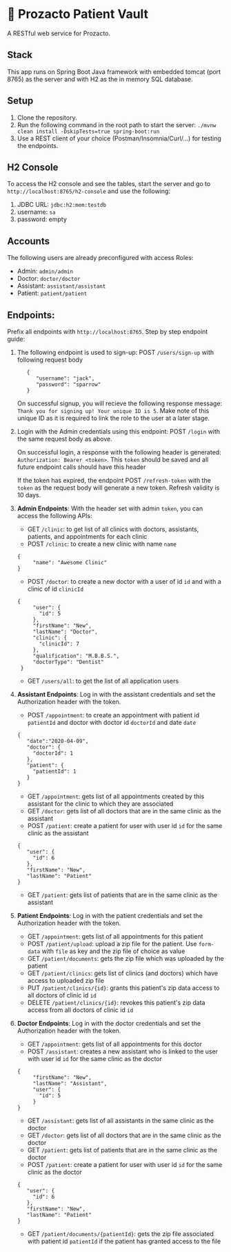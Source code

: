 
# :hospital: Prozacto Patient Vault
A RESTful web service for Prozacto.

## Stack
This app runs on Spring Boot Java framework with embedded tomcat (port 8765) as the server and with H2 as the in memory SQL database.

## Setup
1. Clone the repository.
2. Run the following command in the root path to start the server:
   ```./mvnw clean install -DskipTests=true spring-boot:run```
3. Use a REST client of your choice (Postman/Insomnia/Curl/...) for testing the endpoints.
   
## H2 Console
To access the H2 console and see the tables, start the server and go to ```http://localhost:8765/h2-console``` and use the following:
1. JDBC URL: ```jdbc:h2:mem:testdb```
2. username: ```sa```
3. password: empty

## Accounts
The following users are already preconfigured with access Roles:
  * Admin:  ```admin/admin```
  * Doctor: ```doctor/doctor```
  * Assistant: ```assistant/assistant```
  * Patient: ```patient/patient```

## Endpoints:
Prefix all endpoints with ```http://localhost:8765```. Step by step endpoint guide:
1. The following endpoint is used to sign-up: POST ```/users/sign-up``` with following request body
   ```
      {
         "username": "jack",
         "password": "sparrow"
      }
   ```
   On successful signup, you will recieve the following response message:
   ```Thank you for signing up! Your unique ID is 5```.
   Make note of this unique ID as it is required to link the role to the user at a later stage.
   
2. Login with the Admin credentials using this endpoint: POST ```/login``` with the same request body as above.

    On successful login, a response with the following header is generated:
```Authorization: Bearer <token>```. This ```token``` should be saved and all future endpoint calls should have this header
    
    If the token has expired, the endpoint POST ```/refresh-token``` with the ```token``` as the request body will generate a new token. Refresh validity is 10 days.
    
3. **Admin Endpoints**: With the header set with admin ```token```, you can access the following APIs:
   * GET ```/clinic```: to get list of all clinics with doctors, assistants, patients, and appointments for each clinic
   * POST ```/clinic```:  to create a new clinic with name ```name```
   ```
   {
        "name": "Awesome Clinic"
   }
   ```
   * POST ```/doctor```: to create a new doctor with a user of id ```id``` and with a clinic of id ```clinicId```
   ```
   {
        "user": {
          "id": 5
        },
        "firstName": "New",
        "lastName": "Doctor",
        "clinic": {
          "clinicId": 7
        },
        "qualification": "M.B.B.S.",
        "doctorType": "Dentist"
    }
   ```
   * GET ```/users/all```: to get the list of all application users
   
4. **Assistant Endpoints**: Log in with the assistant credentials and set the Authorization header with the token.
   * POST ```/appointment```: to create an appointment with patient id ```patientId``` and doctor with doctor id ```doctorId``` and date ```date```
   ```
   {
      "date":"2020-04-09",
      "doctor": {
        "doctorId": 1
      },
      "patient": {
        "patientId": 1
      }
   }
   ```
   * GET ```/appointment```: gets list of all appointments created by this assistant for the clinic to which they are associated
   * GET ```/doctor```: gets list of all doctors that are in the same clinic as the assistant
   * POST ```/patient```: create a patient for user with user id ```id``` for the same clinic as the assistant
   ```
   {
      "user": {
        "id": 6
      },
      "firstName": "New",
      "lastName": "Patient"
   }
   ```
   * GET ```/patient```: gets list of patients that are in the same clinic as the assistant
   
5. **Patient Endpoints**: Log in with the patient credentials and set the Authorization header with the token.
   * GET ```/appointment```: gets list of all appointments for this patient
   * POST ```/patient/upload```: upload a zip file for the patient. Use ```form-data``` with ```file``` as key and the zip file of choice as value
   * GET ```/patient/documents```: gets the zip file which was uploaded by the patient
   * GET ```/patient/clinics```: gets list of clinics (and doctors) which have access to uploaded zip file
   * PUT ```/patient/clinics/{id}```: grants this patient's zip data access to all doctors of clinic id ```id```
   * DELETE ```/patient/clinics/{id}```: revokes this patient's zip data access from all doctors of clinic id ```id```
   
6. **Doctor Endpoints**: Log in with the doctor credentials and set the Authorization header with the token.
   * GET ```/appointment```: gets list of all appointments for this doctor
   * POST ```/assistant```: creates a new assistant who is linked to the user with user id ```id``` for the same clinic as the doctor
   ```
   {
        "firstName": "New",
        "lastName": "Assistant",
        "user": {
          "id": 5
        }
   }
   ````
   * GET ```/assistant```: gets list of all assistants in the same clinic as the doctor
   * GET ```/doctor```: gets list of all doctors that are in the same clinic as the doctor
   * GET ```/patient```: gets list of patients that are in the same clinic as the doctor
   * POST ```/patient```: create a patient for user with user id ```id``` for the same clinic as the doctor
   ```
   {
      "user": {
        "id": 6
      },
      "firstName": "New",
      "lastName": "Patient"
   }
   ```
   * GET ```/patient/documents/{patientId}```: gets the zip file associated with patient id ```patientId``` if the patient has granted access to the file




